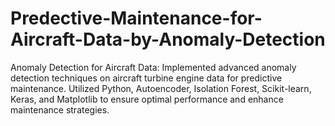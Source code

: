 # Predective-Maintenance-for-Aircraft-Data-by-Anomaly-Detection
Anomaly Detection for Aircraft Data: Implemented advanced anomaly detection techniques on aircraft turbine engine data for predictive maintenance. Utilized Python, Autoencoder, Isolation Forest, Scikit-learn, Keras, and Matplotlib to ensure optimal performance and enhance maintenance strategies.
